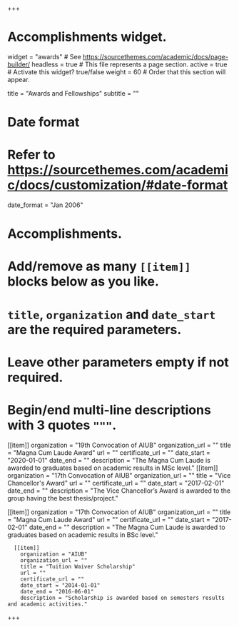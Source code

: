 +++
# Accomplishments widget.
widget = "awards"  # See https://sourcethemes.com/academic/docs/page-builder/
headless = true  # This file represents a page section.
active = true  # Activate this widget? true/false
weight = 60  # Order that this section will appear.

title = "Awards and Fellowships"
subtitle = ""

# Date format
#   Refer to https://sourcethemes.com/academic/docs/customization/#date-format
date_format = "Jan 2006"

# Accomplishments.
#   Add/remove as many `[[item]]` blocks below as you like.
#   `title`, `organization` and `date_start` are the required parameters.
#   Leave other parameters empty if not required.
#   Begin/end multi-line descriptions with 3 quotes `"""`.
[[item]]
  organization = "19th Convocation of AIUB"
  organization_url = ""
  title = "Magna Cum Laude Award"
  url = ""
  certificate_url = ""
  date_start = "2020-01-01"
  date_end = ""
  description = "The Magna Cum Laude is awarded to graduates based on academic results in MSc level."
[[item]]
  organization = "17th Convocation of AIUB"
  organization_url = ""
  title = "Vice Chancellor's Award"
  url = ""
  certificate_url = ""
  date_start = "2017-02-01"
  date_end = ""
  description = "The Vice Chancellor’s Award is awarded to the group having the best thesis/project."

  [[item]]
    organization = "17th Convocation of AIUB"
    organization_url = ""
    title = "Magna Cum Laude Award"
    url = ""
    certificate_url = ""
    date_start = "2017-02-01"
    date_end = ""
    description = "The Magna Cum Laude is awarded to graduates based on academic results in BSc level."


      [[item]]
        organization = "AIUB"
        organization_url = ""
        title = "Tuition Waiver Scholarship"
        url = ""
        certificate_url = ""
        date_start = "2014-01-01"
        date_end = "2016-06-01"
        description = "Scholarship is awarded based on semesters results and academic activities."

+++
